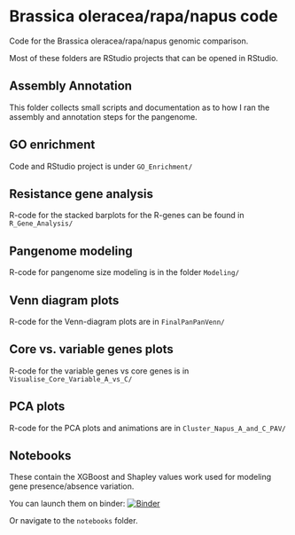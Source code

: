 # Brassica oleracea/rapa/napus code
Code for the Brassica oleracea/rapa/napus genomic comparison.

Most of these folders are RStudio projects that can be opened in RStudio.

## Assembly Annotation

This folder collects small scripts and documentation as to how I ran the assembly and annotation steps for the pangenome.

## GO enrichment

Code and RStudio project is under `GO_Enrichment/`

## Resistance gene analysis

R-code for the stacked barplots for the R-genes can be found in `R_Gene_Analysis/`

## Pangenome modeling

R-code for pangenome size modeling is in the folder `Modeling/`

## Venn diagram plots

R-code for the Venn-diagram plots are in `FinalPanPanVenn/`

## Core vs. variable genes plots

R-code for the variable genes vs core genes is in `Visualise_Core_Variable_A_vs_C/`

## PCA plots

R-code for the PCA plots and animations are in `Cluster_Napus_A_and_C_PAV/`

## Notebooks 

These contain the XGBoost and Shapley values work used for modeling gene presence/absence variation.

You can launch them on binder:
[![Binder](https://mybinder.org/badge.svg)](https://mybinder.org/v2/gh/appliedbioinformatics/Brassica_oleracea_rapa_napus_code/master?filepath=notebooks)

Or navigate to the `notebooks` folder.

